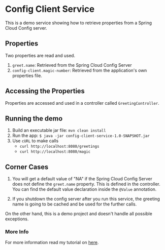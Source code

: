 # Config Client Service

This is a demo service showing how to retrieve properties from a Spring Cloud Config server.

## Properties

Two properties are read and used. 

1. `greet.name`: Retrieved from the Spring Cloud Config Server 
2. `config-client.magic-number`: Retrieved from the application's own properties file.

## Accessing the Properties

Properties are accessed and used in a controller called `GreetingController`.

## Running the demo

1. Build an executable jar file: `mvn clean install`
2. Run the app: `$ java -jar config-client-service-1.0-SNAPSHOT.jar`
3. Use `cURL` to make calls
    - `curl http://localhost:8080/greetings`
    - `curl http://localhost:8080/magic`

## Corner Cases
1. You will get a default value of "NA" if the Spring Cloud Config Server does not define the 
`greet.name` property.
This is defined in the controller. You can find the default value declaration inside the 
`@Value` annotation.

2. If you shutdown the config server after you run this service, the greeting name is 
going to be cached and be used for the further calls.
  
On the other hand, this is a demo project and doesn't handle all possible exceptions. 

### More Info
For more information read my tutorial on [here](selcukbozdag.com).

